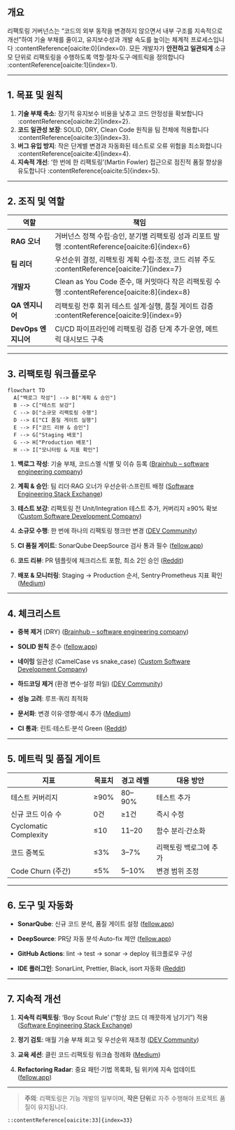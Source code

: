 ## 개요  
리팩토링 거버넌스는 “코드의 외부 동작을 변경하지 않으면서 내부 구조를 지속적으로 개선”하여 기술 부채를 줄이고, 유지보수성과 개발 속도를 높이는 체계적 프로세스입니다 :contentReference[oaicite:0]{index=0}. 모든 개발자가 **안전하고 일관되게** 소규모 단위로 리팩토링을 수행하도록 역할·절차·도구·메트릭을 정의합니다 :contentReference[oaicite:1]{index=1}.

---

## 1. 목표 및 원칙  
1. **기술 부채 축소**: 장기적 유지보수 비용을 낮추고 코드 안정성을 확보합니다 :contentReference[oaicite:2]{index=2}.  
2. **코드 일관성 보장**: SOLID, DRY, Clean Code 원칙을 팀 전체에 적용합니다 :contentReference[oaicite:3]{index=3}.  
3. **버그 유입 방지**: 작은 단계별 변경과 자동화된 테스트로 오류 위험을 최소화합니다 :contentReference[oaicite:4]{index=4}.  
4. **지속적 개선**: ‘한 번에 한 리팩토링’(Martin Fowler) 접근으로 점진적 품질 향상을 유도합니다 :contentReference[oaicite:5]{index=5}.

---

## 2. 조직 및 역할  
| 역할               | 책임                                                      |
|--------------------|-----------------------------------------------------------|
| **RAG 오너**       | 거버넌스 정책 수립·승인, 분기별 리팩토링 성과 리포트 발행 :contentReference[oaicite:6]{index=6} |
| **팀 리더**        | 우선순위 결정, 리팩토링 계획 수립·조정, 코드 리뷰 주도 :contentReference[oaicite:7]{index=7} |
| **개발자**         | Clean as You Code 준수, 매 커밋마다 작은 리팩토링 수행 :contentReference[oaicite:8]{index=8} |
| **QA 엔지니어**    | 리팩토링 전후 회귀 테스트 설계·실행, 품질 게이트 검증 :contentReference[oaicite:9]{index=9} |
| **DevOps 엔지니어**| CI/CD 파이프라인에 리팩토링 검증 단계 추가·운영, 메트릭 대시보드 구축  |

---

## 3. 리팩토링 워크플로우  
```mermaid
flowchart TD
  A["백로그 작성"] --> B["계획 & 승인"]
  B --> C["테스트 보강"]
  C --> D["소규모 리팩토링 수행"]
  D --> E["CI 품질 게이트 실행"]
  E --> F["코드 리뷰 & 승인"]
  F --> G["Staging 배포"]
  G --> H["Production 배포"]
  H --> I["모니터링 & 지표 확인"]
````

1. **백로그 작성**: 기술 부채, 코드스멜 식별 및 이슈 등록 ([Brainhub – software engineering company](https://brainhub.eu/library/refactoring-best-practices?utm_source=chatgpt.com "Top 7 Refactoring Techniques and 7 Critical Best Practices - Brainhub"))
    
2. **계획 & 승인**: 팀 리더·RAG 오너가 우선순위·스프린트 배정 ([Software Engineering Stack Exchange](https://softwareengineering.stackexchange.com/questions/456608/techniques-to-do-continuous-refactoring?utm_source=chatgpt.com "Techniques to do continuous refactoring"))
    
3. **테스트 보강**: 리팩토링 전 Unit/Integration 테스트 추가, 커버리지 ≥90% 확보 ([Custom Software Development Company](https://maddevs.io/blog/code-refactoring/?utm_source=chatgpt.com "6 Code Refactoring Best Practices - Mad Devs"))
    
4. **소규모 수행**: 한 번에 하나의 리팩토링 챙크만 변경 ([DEV Community](https://dev.to/adityabhuyan/effective-strategies-for-refactoring-a-large-codebase-best-practices-and-approaches-1bpj?utm_source=chatgpt.com "Effective Strategies for Refactoring a Large Codebase"))
    
5. **CI 품질 게이트**: SonarQube·DeepSource 검사 통과 필수 ([fellow.app](https://fellow.app/blog/engineering/code-refactoring-best-practices-and-techniques/?utm_source=chatgpt.com "Code Refactoring: Best Practices and Techniques | Fellow.app"))
    
6. **코드 리뷰**: PR 템플릿에 체크리스트 포함, 최소 2인 승인 ([Reddit](https://www.reddit.com/r/programming/comments/17p76x1/how_to_convince_your_management_to_refactor/?utm_source=chatgpt.com "How to convince your management to refactor software - Reddit"))
    
7. **배포 & 모니터링**: Staging → Production 순서, Sentry·Prometheus 지표 확인 ([Medium](https://medium.com/swlh/the-ultimate-engineers-guide-to-code-refactoring-c38372632906?utm_source=chatgpt.com "The Ultimate Engineer's Guide to Code Refactoring - Medium"))
    

---

## 4. 체크리스트

-  **중복 제거** (DRY) ([Brainhub – software engineering company](https://brainhub.eu/library/refactoring-best-practices?utm_source=chatgpt.com "Top 7 Refactoring Techniques and 7 Critical Best Practices - Brainhub"))
    
-  **SOLID 원칙** 준수 ([fellow.app](https://fellow.app/blog/engineering/code-refactoring-best-practices-and-techniques/?utm_source=chatgpt.com "Code Refactoring: Best Practices and Techniques | Fellow.app"))
    
-  **네이밍** 일관성 (CamelCase vs snake_case) ([Custom Software Development Company](https://maddevs.io/blog/code-refactoring/?utm_source=chatgpt.com "6 Code Refactoring Best Practices - Mad Devs"))
    
-  **하드코딩 제거** (환경 변수·설정 파일) ([DEV Community](https://dev.to/adityabhuyan/effective-strategies-for-refactoring-a-large-codebase-best-practices-and-approaches-1bpj?utm_source=chatgpt.com "Effective Strategies for Refactoring a Large Codebase"))
    
-  **성능 고려**: 루프·쿼리 최적화
    
-  **문서화**: 변경 이유·영향·예시 추가 ([Medium](https://medium.com/swlh/the-ultimate-engineers-guide-to-code-refactoring-c38372632906?utm_source=chatgpt.com "The Ultimate Engineer's Guide to Code Refactoring - Medium"))
    
-  **CI 통과**: 린트·테스트·분석 Green ([Reddit](https://www.reddit.com/r/webdev/comments/1gpbtpj/whats_the_rule_of_thumb_when_it_comes_to/?utm_source=chatgpt.com "What's the rule of thumb when it comes to refactoring code? - Reddit"))
    

---

## 5. 메트릭 및 품질 게이트

|지표|목표치|경고 레벨|대응 방안|
|---|---|---|---|
|테스트 커버리지|≥90%|80–90%|테스트 추가|
|신규 코드 이슈 수|0건|≥1건|즉시 수정|
|Cyclomatic Complexity|≤10|11–20|함수 분리·간소화|
|코드 중복도|≤3%|3–7%|리팩토링 백로그에 추가|
|Code Churn (주간)|≤5%|5–10%|변경 범위 조정|

---

## 6. 도구 및 자동화

- **SonarQube**: 신규 코드 분석, 품질 게이트 설정 ([fellow.app](https://fellow.app/blog/engineering/code-refactoring-best-practices-and-techniques/?utm_source=chatgpt.com "Code Refactoring: Best Practices and Techniques | Fellow.app"))
    
- **DeepSource**: PR당 자동 분석·Auto-fix 제안 ([fellow.app](https://fellow.app/blog/engineering/code-refactoring-best-practices-and-techniques/?utm_source=chatgpt.com "Code Refactoring: Best Practices and Techniques | Fellow.app"))
    
- **GitHub Actions**: lint → test → sonar → deploy 워크플로우 구성
    
- **IDE 플러그인**: SonarLint, Prettier, Black, isort 자동화 ([Reddit](https://www.reddit.com/r/webdev/comments/1gpbtpj/whats_the_rule_of_thumb_when_it_comes_to/?utm_source=chatgpt.com "What's the rule of thumb when it comes to refactoring code? - Reddit"))
    

---

## 7. 지속적 개선

1. **지속적 리팩토링**: ‘Boy Scout Rule’ (“항상 코드 더 깨끗하게 남기기”) 적용 ([Software Engineering Stack Exchange](https://softwareengineering.stackexchange.com/questions/456608/techniques-to-do-continuous-refactoring?utm_source=chatgpt.com "Techniques to do continuous refactoring"))
    
2. **정기 검토**: 매월 기술 부채 회고 및 우선순위 재조정 ([DEV Community](https://dev.to/adityabhuyan/effective-strategies-for-refactoring-a-large-codebase-best-practices-and-approaches-1bpj?utm_source=chatgpt.com "Effective Strategies for Refactoring a Large Codebase"))
    
3. **교육 세션**: 클린 코드·리팩토링 워크숍 정례화 ([Medium](https://medium.com/swlh/the-ultimate-engineers-guide-to-code-refactoring-c38372632906?utm_source=chatgpt.com "The Ultimate Engineer's Guide to Code Refactoring - Medium"))
    
4. **Refactoring Radar**: 중요 패턴·기법 목록화, 팀 위키에 지속 업데이트 ([fellow.app](https://fellow.app/blog/engineering/code-refactoring-best-practices-and-techniques/?utm_source=chatgpt.com "Code Refactoring: Best Practices and Techniques | Fellow.app"))
    

---

> **주의**: 리팩토링은 기능 개발의 일부이며, **작은 단위**로 자주 수행해야 프로젝트 품질이 유지됩니다.

```
::contentReference[oaicite:33]{index=33}
```